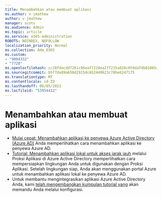 ```yaml
---
title: Menambahkan atau membuat aplikasi
ms.author: v-jmathew
author: v-jmathew
manager: scotv
ms.audience: Admin
ms.topic: article
ms.service: o365-administration
ROBOTS: NOINDEX, NOFOLLOW
localization_priority: Normal
ms.collection: Adm_O365
ms.custom:
- "9004332"
- "7728"
ms.openlocfilehash: cc28fdacdd7261c96eaf7224ea27f215a828c059dafdb01085434d06551c6e0b
ms.sourcegitcommit: b5f7da89a650d2915dc652449623c78be6247175
ms.translationtype: MT
ms.contentlocale: id-ID
ms.lasthandoff: 08/05/2021
ms.locfileid: "53954412"
---
```

# <a name="adding-or-creating-an-application"></a>Menambahkan atau membuat aplikasi

- [Mulai cepat: Menambahkan aplikasi ke penyewa Azure Active Directory (Azure AD)](https://docs.microsoft.com/azure/active-directory/manage-apps/add-application-portal) Anda memperlihatkan cara menambahkan aplikasi ke penyewa Azure AD.
- [Tutorial: Menambahkan aplikasi lokal untuk akses jarak jauh](https://docs.microsoft.com/azure/active-directory/manage-apps/application-proxy-add-on-premises-application) melalui Proksi Aplikasi di Azure Active Directory memperlihatkan cara mempersiapkan lingkungan Anda untuk digunakan dengan Proksi Aplikasi. Setelah lingkungan siap, Anda akan menggunakan portal Azure untuk menambahkan aplikasi lokal ke penyewa Azure AD.
- Untuk membantu mengintegrasikan aplikasi Azure Active Directory Anda, kami [telah mengembangkan kumpulan tutorial yang](https://docs.microsoft.com/azure/active-directory/saas-apps/tutorial-list) akan memandu Anda melalui konfigurasi.
